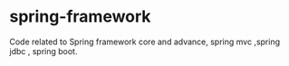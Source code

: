 # spring-framework
Code related to Spring framework core and advance, spring mvc ,spring jdbc , spring boot. 
